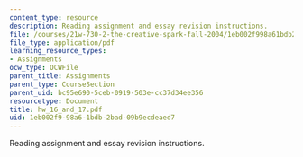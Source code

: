 ```yaml
---
content_type: resource
description: Reading assignment and essay revision instructions.
file: /courses/21w-730-2-the-creative-spark-fall-2004/1eb002f998a61bdb2bad09b9ecdeaed7_hw_16_and_17.pdf
file_type: application/pdf
learning_resource_types:
- Assignments
ocw_type: OCWFile
parent_title: Assignments
parent_type: CourseSection
parent_uid: bc95e690-5ceb-0919-503e-cc37d34ee356
resourcetype: Document
title: hw_16_and_17.pdf
uid: 1eb002f9-98a6-1bdb-2bad-09b9ecdeaed7
---
```

Reading assignment and essay revision instructions.


